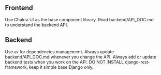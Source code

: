## Frontend

Use Chakra UI as the base component library.
Read backend/API_DOC.md to understand the backend API.

## Backend

Use `uv` for dependencies management.
Always update backend/API_DOC.md whenever you change the API.
Always add or update backend tests when you work on the API.
DO NOT INSTALL django-rest-framework, keep it simple base Django only.
